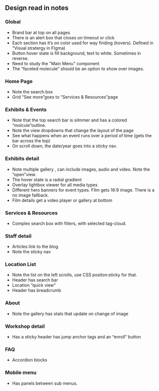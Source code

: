## Design read in notes

### Global

-   Brand bar at top on all pages
-   There is an alert box that closes on timeout or click
-   Each section has it’s on color used for way finding (hovers). Defined in “Visual stratergy in FIgma)
-   Button hover state is fill background, text to white. Sometimes in reverse.
-   Need to study the "Main Menu" component
-   The “faceted molecule” should be an option to show over images.

### Home Page

-   Note the search box
-   Grid “See more”goes to “Services & Resources”page

### Exhibits & Events

-   Note that the top search bar is silmmer and has a colored “molcule”outline.
-   Note the view dropdowns that change the layout of the page
-   See what happens when an event runs over a period of time (gets the bar across the top)
-   On scroll down, the date/year goes into a sticky nav.

### Exhibits detail

-   Note multiple gallery , can include images, audio and video. Note the “open”view.
-   The hover state is a radial gradient
-   Overlay lightbox viewer for all media types
-   Different hero banners for event types. FIlm gets 16:9 image. There is a no image fallback.
-   Film details get a video player or gallery at bottom

### Services & Resources

-   Complex search box with filters, with selected tag-cloud.

### Staff detail

-   Articles link to the blog
-   Note the sticky nav

### Location List

-   Note the list on the left scrolls, use CSS positon:sticky for that.
-   Header has search bar
-   Location “quick view”
-   Header has breadcrumb

### About

-   Note the gallery has stats that update on change of image

### Workshop detail

-   Has a sticky header has jump anchor tags and an “enroll” button

### FAQ

-   Accordion blocks

### Mobile menu

-   Has panels between sub menus.
